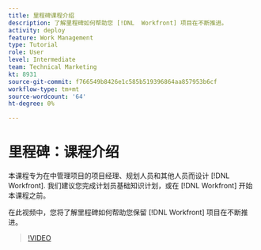 ```yaml
---
title: 里程碑课程介绍
description: 了解里程碑如何帮助您 [!DNL  Workfront] 项目在不断推进。
activity: deploy
feature: Work Management
type: Tutorial
role: User
level: Intermediate
team: Technical Marketing
kt: 8931
source-git-commit: f766549b8426e1c585b519396864aa857953b6cf
workflow-type: tm+mt
source-wordcount: '64'
ht-degree: 0%

---
```


# 里程碑：课程介绍

本课程专为在中管理项目的项目经理、规划人员和其他人员而设计 [!DNL Workfront]. 我们建议您完成计划员基础知识计划，或在 [!DNL Workfront] 开始本课程之前。

在此视频中，您将了解里程碑如何帮助您保留 [!DNL  Workfront] 项目在不断推进。

>[!VIDEO](https://video.tv.adobe.com/v/335203/?quality=12)
